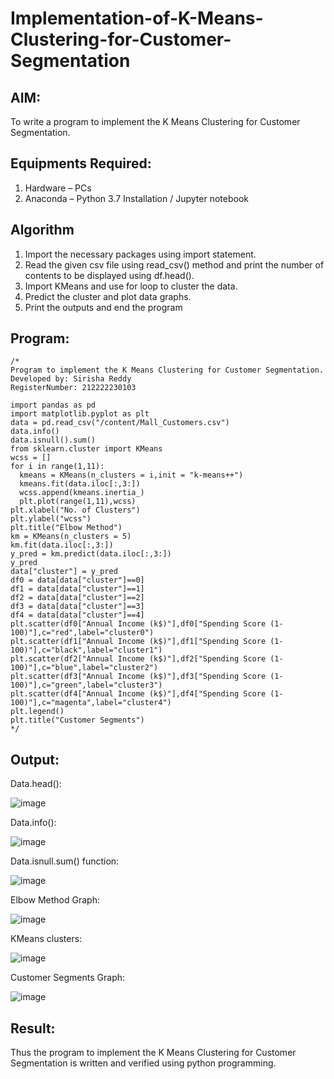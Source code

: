 # Implementation-of-K-Means-Clustering-for-Customer-Segmentation

## AIM:
To write a program to implement the K Means Clustering for Customer Segmentation.

## Equipments Required:
1. Hardware – PCs
2. Anaconda – Python 3.7 Installation / Jupyter notebook

## Algorithm
1. Import the necessary packages using import statement. 
2. Read the given csv file using read_csv() method and print the number of contents to be displayed using df.head().
3. Import KMeans and use for loop to cluster the data.
4. Predict the cluster and plot data graphs.
5. Print the outputs and end the program

## Program:
```
/*
Program to implement the K Means Clustering for Customer Segmentation.
Developed by: Sirisha Reddy
RegisterNumber: 212222230103

import pandas as pd
import matplotlib.pyplot as plt
data = pd.read_csv("/content/Mall_Customers.csv")
data.info()
data.isnull().sum()
from sklearn.cluster import KMeans
wcss = []
for i in range(1,11):
  kmeans = KMeans(n_clusters = i,init = "k-means++")
  kmeans.fit(data.iloc[:,3:])
  wcss.append(kmeans.inertia_)
  plt.plot(range(1,11),wcss)
plt.xlabel("No. of Clusters")
plt.ylabel("wcss")
plt.title("Elbow Method")
km = KMeans(n_clusters = 5)
km.fit(data.iloc[:,3:])
y_pred = km.predict(data.iloc[:,3:])
y_pred
data["cluster"] = y_pred
df0 = data[data["cluster"]==0]
df1 = data[data["cluster"]==1]
df2 = data[data["cluster"]==2]
df3 = data[data["cluster"]==3]
df4 = data[data["cluster"]==4]
plt.scatter(df0["Annual Income (k$)"],df0["Spending Score (1-100)"],c="red",label="cluster0")
plt.scatter(df1["Annual Income (k$)"],df1["Spending Score (1-100)"],c="black",label="cluster1")
plt.scatter(df2["Annual Income (k$)"],df2["Spending Score (1-100)"],c="blue",label="cluster2")
plt.scatter(df3["Annual Income (k$)"],df3["Spending Score (1-100)"],c="green",label="cluster3")
plt.scatter(df4["Annual Income (k$)"],df4["Spending Score (1-100)"],c="magenta",label="cluster4")
plt.legend()
plt.title("Customer Segments")
*/
```

## Output:
Data.head():


![image](https://github.com/22003264/Implementation-of-K-Means-Clustering-for-Customer-Segmentation/assets/119389139/13eb30e9-00fb-45a0-a8d6-68e802a446af)


Data.info():




![image](https://github.com/22003264/Implementation-of-K-Means-Clustering-for-Customer-Segmentation/assets/119389139/7a998261-a53d-442b-9bd9-d66d8475f17d)


Data.isnull.sum() function:





![image](https://github.com/22003264/Implementation-of-K-Means-Clustering-for-Customer-Segmentation/assets/119389139/02aed00f-8ad4-4533-8d13-398f47af667a)


Elbow Method Graph:



![image](https://github.com/22003264/Implementation-of-K-Means-Clustering-for-Customer-Segmentation/assets/119389139/c24c0019-3e36-46c5-9371-990de579961d)


KMeans clusters:




![image](https://github.com/22003264/Implementation-of-K-Means-Clustering-for-Customer-Segmentation/assets/119389139/6dcb359f-0af6-48c1-9f95-6bb2065cb831)


Customer Segments Graph:



![image](https://github.com/22003264/Implementation-of-K-Means-Clustering-for-Customer-Segmentation/assets/119389139/53de6a5b-0333-4028-bdaf-3209e6592b45)


## Result:
Thus the program to implement the K Means Clustering for Customer Segmentation is written and verified using python programming.
